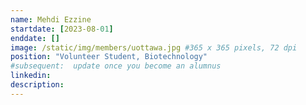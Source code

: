 ```yaml
---
name: Mehdi Ezzine
startdate: [2023-08-01]
enddate: []
image: /static/img/members/uottawa.jpg #365 x 365 pixels, 72 dpi
position: "Volunteer Student, Biotechnology"
#subsequent:  update once you become an alumnus
linkedin:
description:
---
```


